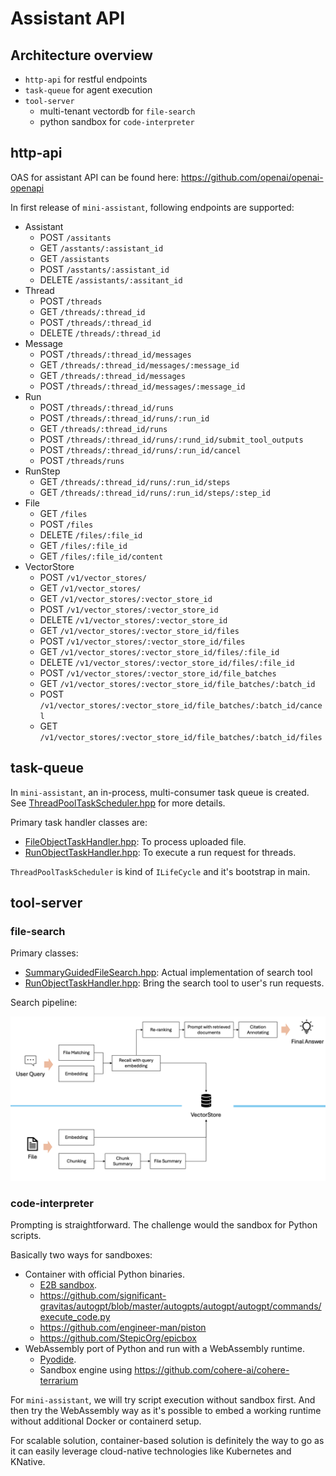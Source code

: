 # Assistant API

## Architecture overview

* `http-api` for restful endpoints
* `task-queue` for agent execution
* `tool-server`
  * multi-tenant vectordb for `file-search`
  * python sandbox for `code-interpreter` 


## http-api

OAS for assistant API can be found here: https://github.com/openai/openai-openapi

In first release of `mini-assistant`, following endpoints are supported:

* Assistant
  * POST `/assitants`
  * GET `/asstants/:assistant_id`
  * GET `/assistants`
  * POST `/asstants/:assistant_id`
  * DELETE `/assistants/:assitant_id`
* Thread
  * POST `/threads`
  * GET `/threads/:thread_id`
  * POST `/threads/:thread_id`
  * DELETE `/threads/:thread_id`
* Message
  * POST `/threads/:thread_id/messages`
  * GET `/threads/:thread_id/messages/:message_id`
  * GET `/threads/:thread_id/messages`
  * POST `/threads/:thread_id/messages/:message_id`
* Run
  * POST `/threads/:thread_id/runs`
  * POST `/threads/:thread_id/runs/:run_id`
  * GET `/threads/:thread_id/runs`
  * POST `/threads/:thread_id/runs/:rund_id/submit_tool_outputs`
  * POST `/threads/:thread_id/runs/:run_id/cancel`
  * POST `/threads/runs`
* RunStep
  * GET `/threads/:thread_id/runs/:run_id/steps`
  * GET `/threads/:thread_id/runs/:run_id/steps/:step_id`
* File
  * GET `/files`
  * POST `/files`
  * DELETE `/files/:file_id`
  * GET `/files/:file_id`
  * GET `/files/:file_id/content`
* VectorStore
  * POST `/v1/vector_stores/`
  * GET `/v1/vector_stores/`
  * GET `/v1/vector_stores/:vector_store_id`
  * POST `/v1/vector_stores/:vector_store_id`
  * DELETE `/v1/vector_stores/:vector_store_id`
  * GET `/v1/vector_stores/:vector_store_id/files`
  * POST `/v1/vector_stores/:vector_store_id/files`
  * GET `/v1/vector_stores/:vector_store_id/files/:file_id`
  * DELETE `/v1/vector_stores/:vector_store_id/files/:file_id`
  * POST `/v1/vector_stores/:vector_store_id/file_batches`
  * GET `/v1/vector_stores/:vector_store_id/file_batches/:batch_id`
  * POST `/v1/vector_stores/:vector_store_id/file_batches/:batch_id/cancel`
  * GET `/v1/vector_stores/:vector_store_id/file_batches/:batch_id/files`


## task-queue 

In `mini-assistant`, an in-process, multi-consumer task queue is created. See [ThreadPoolTaskScheduler.hpp](../modules/instinct-data/include/instinct/task_scheduler/ThreadPoolTaskScheduler.hpp) for more details.

Primary task handler classes are:

* [FileObjectTaskHandler.hpp](../modules/instinct-assistant/include/instinct/assistant/v2/task_handler/FileObjectTaskHandler.hpp): To process uploaded file.
* [RunObjectTaskHandler.hpp](../modules/instinct-assistant/include/instinct/assistant/v2/task_handler/RunObjectTaskHandler.hpp): To execute a run request for threads.

`ThreadPoolTaskScheduler` is kind of  `ILifeCycle` and it's bootstrap in main.


## tool-server

### file-search

Primary classes:

* [SummaryGuidedFileSearch.hpp](../modules/instinct-assistant/include/instinct/assistant/v2/toolkit/SummaryGuidedFileSearch.hpp): Actual implementation of search tool
* [RunObjectTaskHandler.hpp](../modules/instinct-assistant/include/instinct/assistant/v2/task_handler/RunObjectTaskHandler.hpp): Bring the search tool to user's run requests.


Search pipeline:

![file_search_pipeline.png](file_search_pipeline.png)


### code-interpreter

Prompting is straightforward. The challenge would the sandbox for Python scripts.

Basically two ways for sandboxes:

* Container with official Python binaries. 
  * [E2B sandbox](https://e2b.dev/docs/sandbox/overview).
  * https://github.com/significant-gravitas/autogpt/blob/master/autogpts/autogpt/autogpt/commands/execute_code.py
  * https://github.com/engineer-man/piston
  * https://github.com/StepicOrg/epicbox
* WebAssembly port of Python and run with a WebAssembly runtime. 
  * [Pyodide](https://pyodide.org/en/stable/index.html).
  * Sandbox engine using https://github.com/cohere-ai/cohere-terrarium


For `mini-assistant`, we will try script execution without sandbox first. And then try the WebAssembly way as it's possible to embed a working runtime without additional Docker or containerd setup.

For scalable solution, container-based solution is definitely the way to go as it can easily leverage cloud-native technologies like Kubernetes and KNative.



